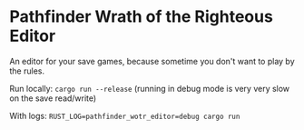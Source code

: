 # Pathfinder Wrath of the Righteous Editor

An editor for your save games, because sometime you don't want to play by the rules.

Run locally: `cargo run --release` (running in debug mode is very very slow on the save read/write)

With logs: `RUST_LOG=pathfinder_wotr_editor=debug cargo run`